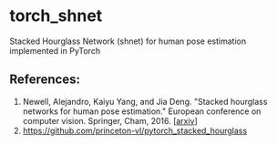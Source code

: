 # torch_shnet
Stacked Hourglass Network (shnet) for human pose estimation implemented in PyTorch

## References:
1. Newell, Alejandro, Kaiyu Yang, and Jia Deng. "Stacked hourglass networks for human pose estimation." European conference on computer vision. Springer, Cham, 2016. [[arxiv](https://arxiv.org/abs/1603.06937)]
2. https://github.com/princeton-vl/pytorch_stacked_hourglass

